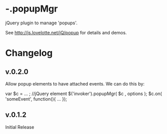-.popupMgr
==========

jQuery plugin to manage 'popups'.

See http://js.lovelotte.net/jQ/popup for details and demos. 


Changelog
=========

v.0.2.0
-------
Allow popup elements to have attached events. We can do this by: 

var $c = ... ; //jQuery element
$('invoker').popupMgr( $c , options ); 
$c.on( 'someEvent', function(){ ... }); 


v.0.1.2
-------
Initial Release

